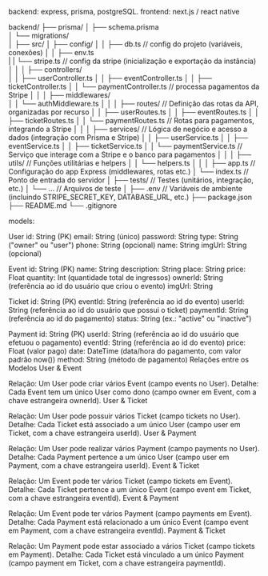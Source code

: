backend: express, prisma, postgreSQL.
frontend: next.js / react native

backend/
├── prisma/
│   ├── schema.prisma         
│   └── migrations/           
│
├── src/
│   ├── config/
│   │   ├── db.ts           // config do projeto (variáveis, conexões)
│   │   ├── env.ts         
|   |   └── stripe.ts       // config da stripe (inicialização e exportação da instância)
│   │
│   ├── controllers/         
│   │   ├── userController.ts
│   │   ├── eventController.ts
│   │   ├── ticketController.ts
│   │   └── paymentController.ts  // processa pagamentos da Stripe
│   │
│   ├── middlewares/          
│   │   └── authMiddleware.ts
│   │
│   ├── routes/                // Definição das rotas da API, organizadas por recurso
│   │   ├── userRoutes.ts
│   │   ├── eventRoutes.ts
│   │   ├── ticketRoutes.ts
│   │   └── paymentRoutes.ts   // Rotas para pagamentos, integrando a Stripe
│   │
│   ├── services/              // Lógica de negócio e acesso a dados (integração com Prisma e Stripe)
│   │   ├── userService.ts
│   │   ├── eventService.ts
│   │   ├── ticketService.ts
│   │   └── paymentService.ts  // Serviço que interage com a Stripe e o banco para pagamentos
│   │
│   ├── utils/                 // Funções utilitárias e helpers
│   │   └── helpers.ts
│   │
│   ├── app.ts                 // Configuração do app Express (middlewares, rotas etc.)
│   └── index.ts               // Ponto de entrada do servidor
│
├── tests/                     // Testes (unitários, integração, etc.)
│   └── ...                    // Arquivos de teste
│
├── .env                       // Variáveis de ambiente (incluindo STRIPE_SECRET_KEY, DATABASE_URL, etc.)
├── package.json
├── README.md
└── .gitignore


models: 

User
id: String (PK)
email: String (único)
password: String
type: String ("owner" ou "user")
phone: String (opcional)
name: String
imgUrl: String (opcional)

Event
id: String (PK)
name: String
description: String
place: String
price: Float
quantity: Int (quantidade total de ingressos)
ownerId: String (referência ao id do usuário que criou o evento)
imgUrl: String

Ticket
id: String (PK)
eventId: String (referência ao id do evento)
userId: String (referência ao id do usuário que possui o ticket)
paymentId: String (referência ao id do pagamento)
status: String (ex.: "active" ou "inactive")

Payment
id: String (PK)
userId: String (referência ao id do usuário que efetuou o pagamento)
eventId: String (referência ao id do evento)
price: Float (valor pago)
date: DateTime (data/hora do pagamento, com valor padrão now())
method: String (método de pagamento)
Relações entre os Modelos
User & Event

Relação: Um User pode criar vários Event (campo events no User).
Detalhe: Cada Event tem um único User como dono (campo owner em Event, com a chave estrangeira ownerId).
User & Ticket

Relação: Um User pode possuir vários Ticket (campo tickets no User).
Detalhe: Cada Ticket está associado a um único User (campo user em Ticket, com a chave estrangeira userId).
User & Payment

Relação: Um User pode realizar vários Payment (campo payments no User).
Detalhe: Cada Payment pertence a um único User (campo user em Payment, com a chave estrangeira userId).
Event & Ticket

Relação: Um Event pode ter vários Ticket (campo tickets em Event).
Detalhe: Cada Ticket pertence a um único Event (campo event em Ticket, com a chave estrangeira eventId).
Event & Payment

Relação: Um Event pode ter vários Payment (campo payments em Event).
Detalhe: Cada Payment está relacionado a um único Event (campo event em Payment, com a chave estrangeira eventId).
Payment & Ticket

Relação: Um Payment pode estar associado a vários Ticket (campo tickets em Payment).
Detalhe: Cada Ticket está vinculado a um único Payment (campo payment em Ticket, com a chave estrangeira paymentId).
